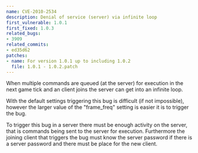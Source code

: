 ```yaml
---
name: CVE-2010-2534
description: Denial of service (server) via infinite loop
first_vulnerable: 1.0.1
first_fixed: 1.0.3
related_bugs:
- 3909
related_commits:
- ed35d62
patches:
- name: For version 1.0.1 up to including 1.0.2
  file: 1.0.1 - 1.0.2.patch
---
```


When multiple commands are queued (at the server) for execution in the next
game tick and an client joins the server can get into an infinite loop.

With the default settings triggering this bug is difficult (if not
impossible), however the larger value of the "frame_freq" setting is easier
it is to trigger the bug.

To trigger this bug in a server there must be enough activity on the server,
that is commands being sent to the server for execution. Furthermore the
joining client that triggers the bug must know the server password if there
is a server password and there must be place for the new client.